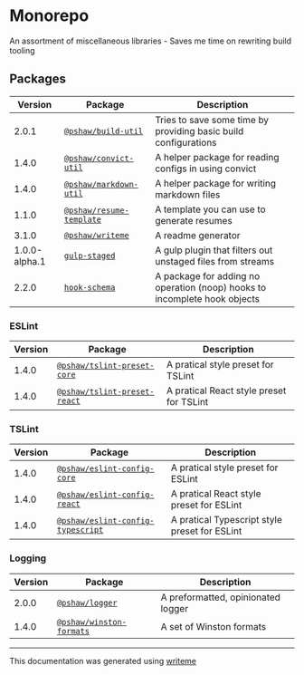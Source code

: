 # Monorepo

An assortment of miscellaneous libraries - Saves me time on rewriting build tooling

## Packages

Version | Package | Description
--- | --- | ---
2.0.1 | [`@pshaw/build-util`](build-packages/build-util/README.md) | Tries to save some time by providing basic build configurations
1.4.0 | [`@pshaw/convict-util`](packages/convict-util/README.md) | A helper package for reading configs in using convict
1.4.0 | [`@pshaw/markdown-util`](packages/markdown-util/README.md) | A helper package for writing markdown files
1.1.0 | [`@pshaw/resume-template`](packages/resume-template/README.md) | A template you can use to generate resumes
3.1.0 | [`@pshaw/writeme`](packages/writeme/README.md) | A readme generator
1.0.0-alpha.1 | [`gulp-staged`](build-packages/gulp-staged/README.md) | A gulp plugin that filters out unstaged files from streams
2.2.0 | [`hook-schema`](packages/hook-schema/README.md) | A package for adding no operation (noop) hooks to incomplete hook objects

### ESLint
Version | Package | Description
--- | --- | ---
1.4.0 | [`@pshaw/tslint-preset-core`](packages/tslint-preset-core/README.md) | A pratical style preset for TSLint
1.4.0 | [`@pshaw/tslint-preset-react`](packages/tslint-preset-react/README.md) | A pratical React style preset for TSLint

### TSLint
Version | Package | Description
--- | --- | ---
1.4.0 | [`@pshaw/eslint-config-core`](packages/eslint-config-core/README.md) | A pratical style preset for ESLint
1.4.0 | [`@pshaw/eslint-config-react`](packages/eslint-config-react/README.md) | A pratical React style preset for ESLint
1.4.0 | [`@pshaw/eslint-config-typescript`](packages/eslint-config-typescript/README.md) | A pratical Typescript style preset for ESLint

### Logging
Version | Package | Description
--- | --- | ---
2.0.0 | [`@pshaw/logger`](packages/logger/README.md) | A preformatted, opinionated logger
1.4.0 | [`@pshaw/winston-formats`](packages/winston-formats/README.md) | A set of Winston formats


---
This documentation was generated using [writeme](https://www.npmjs.com/package/@pshaw/writeme)
